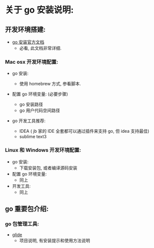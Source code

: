 

# 关于 go 安装说明:


## 开发环境搭建:

- [go 安装官方文档](https://golang.org/doc/install)
    - 必看, 此文档非常详细.


### Mac osx 开发环境配置:


-  go 安装:
    - 使用 homebrew 方式, 参看脚本.
- 配置 go 环境变量: (必要步骤)
    - go 安装路径
    - go 用户代码空间路径

- go 开发工具推荐:
    - IDEA ( jb 家的 IDE 全套都可以通过插件来支持 go, 但 idea 支持最佳)
    - sublime text3


### Linux 和 Windows 开发环境配置:

- go 安装:
    - 下载安装包, 或者编译源码安装
- 配置 go 环境变量:
    - 同上
- 开发工具:
    - 同上


## go 重要包介绍:

### go 包管理工具:

- [glide](https://github.com/Masterminds/glide)
    - 项目说明, 有安装提示和使用方法说明





